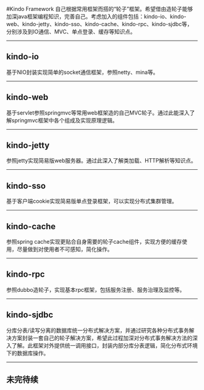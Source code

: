 #Kindo Framework
自己根据常用框架而搭的“轮子”框架。希望借由造轮子能够加深java框架编程知识，完善自己。考虑加入的组件包括：kindo-io、kindo-web、kindo-jetty、kindo-sso、kindo-cache、kindo-rpc、kindo-sjdbc等，分别涉及到IO通信、MVC、单点登录、缓存等知识点。
***
## kindo-io 
基于NIO封装实现简单的socket通信框架，参照netty、mina等。
***
## kindo-web
基于servlet参照springmvc等常用web框架造的自己MVC轮子。通过此能深入了解springmvc框架中各个组成及实现原理逻辑。
***
## kindo-jetty
 参照jetty实现简易版web服务器。通过此深入了解类加载、HTTP解析等知识点。
***
## kindo-sso
 基于客户端cookie实现简易版单点登录框架，可以实现分布式集群管理。
***
## kindo-cache 
参照spring cache实现更贴合自身需要的轮子cache组件，实现方便的缓存使用，尽量做到对使用者不可感知，简化操作。
***
## kindo-rpc 
参照dubbo造轮子，实现基本rpc框架，包括服务注册、服务治理及监控等。
***
## kindo-sjdbc 
分库分表/读写分离的数据库统一分布式解决方案，并通过研究各种分布式事务解决方案封装一套自己的轮子解决方案，希望此过程加深对分布式事务解决方法的深入了解。此框架对外提供统一调用接口，封装内部分库分表逻辑，简化分布式环境下的数据库操作。
***
## 未完待续
